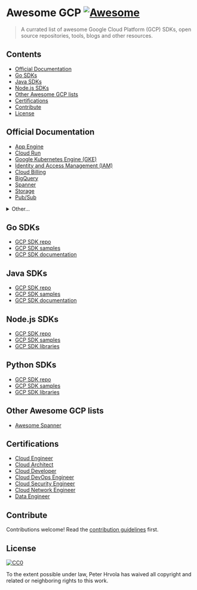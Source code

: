 # Awesome GCP [![Awesome](https://awesome.re/badge.svg)](https://awesome.re)

> A currated list of awesome Google Cloud Platform (GCP) SDKs, open source repositories, tools, blogs and other resources.


## Contents

- [Official Documentation](#official-documentation)
- [Go SDKs](#go-sdks)
- [Java SDKs](#java-sdks)
- [Node.js SDKs](#nodejs-sdks)
- [Other Awesome GCP lists](#other-awesome-gcp-list)
- [Certifications](#certifications)
- [Contribute](#contribute)
- [License](#license)


## Official Documentation

- [App Engine](https://cloud.google.com/appengine/docs)
- [Cloud Run](https://cloud.google.com/run/docs)
- [Google Kubernetes Engine (GKE)](https://cloud.google.com/kubernetes-engine/docs)
- [Identity and Access Management (IAM)](https://cloud.google.com/iam/docs)
- [Cloud Billing](https://cloud.google.com/billing/docs)
- [BigQuery](https://cloud.google.com/bigquery/docs/)
- [Spanner](https://cloud.google.com/spanner/docs/)
- [Storage](https://cloud.google.com/storage/docs/)
- [Pub/Sub](https://cloud.google.com/pubsub/docs)


<details>
  <summary>Other...</summary>
  
- [Bigtable](https://cloud.google.com/bigtable/docs/)
- [Cloud Debugger](https://cloud.google.com/debugger/docs)
- [Data Loss Prevention (DLP)](https://cloud.google.com/dlp/docs)
- [Anthos](https://cloud.google.com/anthos/docs)
- [Compute Engine](https://cloud.google.com/compute/docs)
- [Cloud Function](https://cloud.google.com/functions/docs)
- [Datastore](https://cloud.google.com/datastore/docs)
- [Cloud Build](https://cloud.google.com/cloud-build/docs)
- [Dataflow](https://cloud.google.com/dataflow/docs)
</details>

## Go SDKs

- [GCP SDK repo](https://github.com/googleapis/google-cloud-go)
- [GCP SDK samples](https://github.com/GoogleCloudPlatform/golang-samples)
- [GCP SDK documentation](https://pkg.go.dev/cloud.google.com/go?tab=doc)

## Java SDKs

- [GCP SDK repo](https://github.com/googleapis/google-cloud-java)
- [GCP SDK samples](https://github.com/GoogleCloudPlatform/java-samples)
- [GCP SDK documentation](https://googleapis.dev/java/google-cloud-clients/latest/index.html)

## Node.js SDKs

- [GCP SDK repo](https://github.com/googleapis/google-cloud-node)
- [GCP SDK samples](https://github.com/GoogleCloudPlatform/nodejs-docs-samples)
- [GCP SDK libraries](https://cloud.google.com/nodejs/docs/reference/libraries)

## Python SDKs

- [GCP SDK repo](https://github.com/googleapis/google-cloud-python)
- [GCP SDK samples](https://github.com/GoogleCloudPlatform/python-docs-samples)
- [GCP SDK libraries](https://github.com/googleapis/google-cloud-python#google-cloud-python-client)

## Other Awesome GCP lists

- [Awesome Spanner](https://github.com/rakyll/awesome-spanner)

## Certifications

- [Cloud Engineer](https://cloud.google.com/certification/cloud-engineer)
- [Cloud Architect](https://cloud.google.com/certification/cloud-architect)
- [Cloud Developer](https://cloud.google.com/certification/cloud-developer)
- [Cloud DevOps Engineer](https://cloud.google.com/certification/cloud-devops-engineer)
- [Cloud Security Engineer](https://cloud.google.com/certification/cloud-security-engineer)
- [Cloud Network Engineer](https://cloud.google.com/certification/cloud-network-engineer)
- [Data Engineer](https://cloud.google.com/certification/data-engineer)

## Contribute

Contributions welcome! Read the [contribution guidelines](contributing.md) first.


## License

[![CC0](https://mirrors.creativecommons.org/presskit/buttons/88x31/svg/cc-zero.svg)](https://creativecommons.org/publicdomain/zero/1.0)

To the extent possible under law, Peter Hrvola has waived all copyright and
related or neighboring rights to this work.

